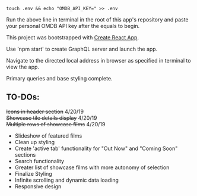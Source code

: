 `touch .env && echo "OMDB_API_KEY=" >> .env`

Run the above line in terminal in the root of this app's repository and paste your personal OMDB API key after the equals to begin.

This project was bootstrapped with [Create React App](https://github.com/facebook/create-react-app).

Use 'npm start' to create GraphQL server and launch the app.

Navigate to the directed local address in browser as specified in terminal to view the app.

Primary queries and base styling complete.

## TO-DOs:

~~Icons in header section~~ 4/20/19  
~~Showcase tile details display~~ 4/20/19  
~~Multiple rows of showcase films~~ 4/20/19
* Slideshow of featured films
* Clean up styling
* Create 'active tab' functionality for "Out Now" and "Coming Soon" sections
* Search functionality
* Greater list of showcase films with more autonomy of selection
* Finalize Styling
* Infinite scrolling and dynamic data loading
* Responsive design
